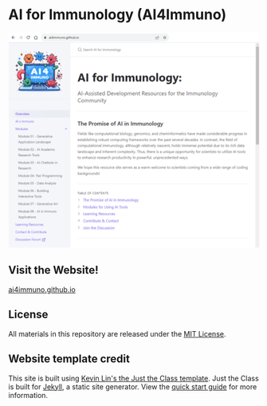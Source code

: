 # AI for Immunology (AI4Immuno)

![website preview](/assets/images/00-ai4immuno-website-homepage.png)

## Visit the Website!
[ai4immuno.github.io](ai4immuno.github.io)

## License
All materials in this repository are released under the [MIT License](https://opensource.org/license/mit/).


## Website template credit
This site is built using [Kevin Lin's the Just the Class template](https://kevinl.info/just-the-class/).
Just the Class is built for [Jekyll](https://jekyllrb.com), a static site generator. View the [quick start guide](https://jekyllrb.com/docs/) for more information. 
